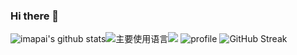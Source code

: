 ### Hi there 👋

<!--
**imapai/imapai** is a ✨ _special_ ✨ repository because its `README.md` (this file) appears on your GitHub profile.

Here are some ideas to get you started:

- 🔭 I’m currently working on ...
- 🌱 I’m currently learning ...
- 👯 I’m looking to collaborate on ...
- 🤔 I’m looking for help with ...
- 💬 Ask me about ...
- 📫 How to reach me: ...
- 😄 Pronouns: ...
- ⚡ Fun fact: ...
-->

![imapai's github stats](https://github-readme-stats.vercel.app/api?username=imapai&hide_title=false&hide_border=true&show_icons=true&include_all_commits=true&line_height=21&bg_color=0,EC6C6C,FFD479,FFFC79,73FA79&theme=graywhite&locale=cn)![主要使用语言](https://github-readme-stats.vercel.app/api/top-langs/?username=imapai&hide_title=false&hide_border=true&layout=compact&bg_color=0,73FA79,73FDFF,D783FF&theme=graywhite&locale=cn)![](https://profile-summary-for-github.com/user/imapai)
![profile](https://github-profile-trophy.vercel.app/?username=imapai&theme=monokai&column=8&no-frame=true&no-bg=true)
![GitHub Streak](https://github-readme-streak-stats.herokuapp.com?user=imapai&theme=cobalt&hide_border=true&currStreakNum=DD2727&sideNums=8D02DD&stroke=DD2727)

